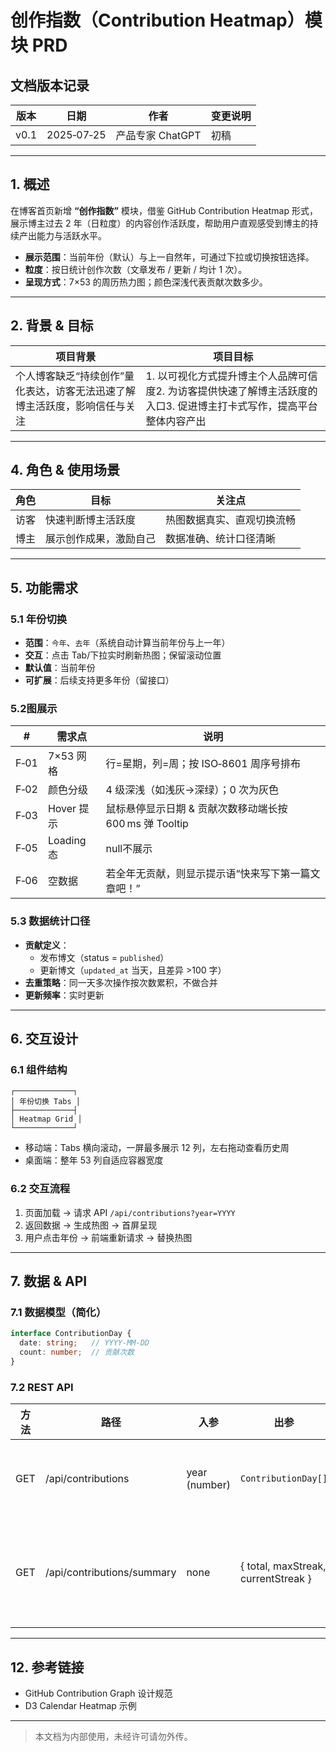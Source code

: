 # 创作指数（Contribution Heatmap）模块 PRD

## 文档版本记录

| 版本   | 日期         | 作者           | 变更说明 |
| ---- | ---------- | ------------ | ---- |
| v0.1 | 2025‑07‑25 | 产品专家 ChatGPT | 初稿   |

---

## 1. 概述

在博客首页新增 **“创作指数”** 模块，借鉴 GitHub Contribution Heatmap 形式，展示博主过去 2 年（日粒度）的内容创作活跃度，帮助用户直观感受到博主的持续产出能力与活跃水平。

- **展示范围**：当前年份（默认）与上一自然年，可通过下拉或切换按钮选择。
- **粒度**：按日统计创作次数（文章发布 / 更新 / 均计 1 次）。
- **呈现方式**：7×53 的周历热力图；颜色深浅代表贡献次数多少。

---

## 2. 背景 & 目标

| 项目背景                                   | 项目目标                                                            |
| -------------------------------------- | --------------------------------------------------------------- |
| 个人博客缺乏“持续创作”量化表达，访客无法迅速了解博主活跃度，影响信任与关注 | 1. 以可视化方式提升博主个人品牌可信度2. 为访客提供快速了解博主活跃度的入口3. 促进博主打卡式写作，提高平台整体内容产出 |

---

## 4. 角色 & 使用场景

| 角色 | 目标          | 关注点           |
| -- | ----------- | ------------- |
| 访客 | 快速判断博主活跃度   | 热图数据真实、直观切换流畅 |
| 博主 | 展示创作成果，激励自己 | 数据准确、统计口径清晰   |

---

## 5. 功能需求

### 5.1 年份切换

- **范围**：`今年`、`去年`（系统自动计算当前年份与上一年）
- **交互**：点击 Tab/下拉实时刷新热图；保留滚动位置
- **默认值**：当前年份
- **可扩展**：后续支持更多年份（留接口）

### 5.2图展示

| #    | 需求点       | 说明                                    |
| ---- | --------- | ------------------------------------- |
| F‑01 | 7×53 网格   | 行=星期，列=周；按 ISO‑8601 周序号排布             |
| F‑02 | 颜色分级      | 4 级深浅（如浅灰→深绿）；0 次为灰色                  |
| F‑03 | Hover 提示  | 鼠标悬停显示日期 & 贡献次数移动端长按 600 ms 弹 Tooltip |                                    |
| F‑05 | Loading 态 | null不展示               |
| F‑06 | 空数据       | 若全年无贡献，则显示提示语“快来写下第一篇文章吧！”            |

### 5.3 数据统计口径

- **贡献定义**：
  - 发布博文（status = `published`）
  - 更新博文（`updated_at` 当天，且差异 >100 字）
- **去重策略**：同一天多次操作按次数累积，不做合并
- **更新频率**：实时更新

---

## 6. 交互设计

### 6.1 组件结构

```
┌─────────────┐
│ 年份切换 Tabs │
├─────────────┤
│ Heatmap Grid │
└─────────────┘
```

- 移动端：Tabs 横向滚动，一屏最多展示 12 列，左右拖动查看历史周
- 桌面端：整年 53 列自适应容器宽度

### 6.2 交互流程

1. 页面加载 → 请求 API `/api/contributions?year=YYYY`
2. 返回数据 → 生成热图 → 首屏呈现
3. 用户点击年份 → 前端重新请求 → 替换热图

---

## 7. 数据 & API

### 7.1 数据模型（简化）

```ts
interface ContributionDay {
  date: string;   // YYYY-MM-DD
  count: number;  // 贡献次数
}
```

### 7.2 REST API

| 方法  | 路径                         | 入参            | 出参                                  | 说明            |
| --- | -------------------------- | ------------- | ----------------------------------- | ------------- |
| GET | /api/contributions         | year (number) | `ContributionDay[]`                 | 返回指定年份贡献日历    |
| GET | /api/contributions/summary | none          | { total, maxStreak, currentStreak } | 统计信息，可用于标题下注解 |

---


## 12. 参考链接

- GitHub Contribution Graph 设计规范
- D3 Calendar Heatmap 示例

---

> 本文档为内部使用，未经许可请勿外传。


